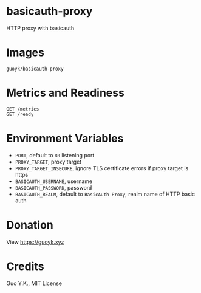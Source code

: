 # basicauth-proxy

HTTP proxy with basicauth

# Images

```
guoyk/basicauth-proxy
```

# Metrics and Readiness

```
GET /metrics
GET /ready
```

# Environment Variables

* `PORT`, default to `80` listening port
* `PROXY_TARGET`, proxy target
* `PROXY_TARGET_INSECURE`, ignore TLS certificate errors if proxy target is https
* `BASICAUTH_USERNAME`, username
* `BASICAUTH_PASSWORD`, password
* `BASICAUTH_REALM`, default to `BasicAuth Proxy`, realm name of HTTP basic auth

# Donation

View https://guoyk.xyz

# Credits

Guo Y.K., MIT License
